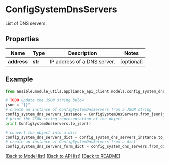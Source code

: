 # ConfigSystemDnsServers

List of DNS servers.

## Properties

Name | Type | Description | Notes
------------ | ------------- | ------------- | -------------
**address** | **str** | IP address of a DNS server. | [optional] 

## Example

```python
from ansible.module_utils.appliance_api_client.models.config_system_dns_servers import ConfigSystemDnsServers

# TODO update the JSON string below
json = "{}"
# create an instance of ConfigSystemDnsServers from a JSON string
config_system_dns_servers_instance = ConfigSystemDnsServers.from_json(json)
# print the JSON string representation of the object
print ConfigSystemDnsServers.to_json()

# convert the object into a dict
config_system_dns_servers_dict = config_system_dns_servers_instance.to_dict()
# create an instance of ConfigSystemDnsServers from a dict
config_system_dns_servers_form_dict = config_system_dns_servers.from_dict(config_system_dns_servers_dict)
```
[[Back to Model list]](../README.md#documentation-for-models) [[Back to API list]](../README.md#documentation-for-api-endpoints) [[Back to README]](../README.md)


